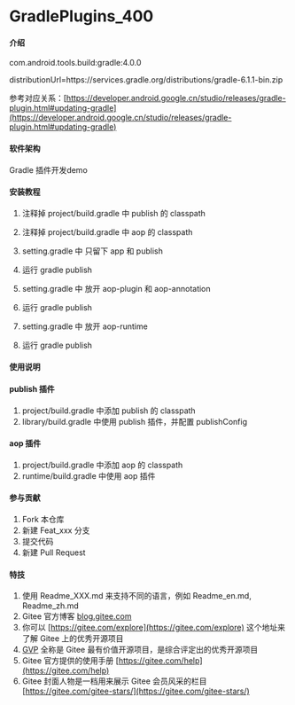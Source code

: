 # GradlePlugins_400

#### 介绍
com.android.tools.build:gradle:4.0.0

distributionUrl=https\://services.gradle.org/distributions/gradle-6.1.1-bin.zip

参考对应关系：[https://developer.android.google.cn/studio/releases/gradle-plugin.html#updating-gradle](https://developer.android.google.cn/studio/releases/gradle-plugin.html#updating-gradle)

#### 软件架构
Gradle 插件开发demo


#### 安装教程

1.  注释掉 project/build.gradle 中 publish 的 classpath
2.  注释掉 project/build.gradle 中 aop 的 classpath

3.  setting.gradle 中 只留下 app 和 publish
4.  运行 gradle publish

5.  setting.gradle 中 放开 aop-plugin 和 aop-annotation
6.  运行 gradle publish

7.  setting.gradle 中 放开 aop-runtime
8.  运行 gradle publish

#### 使用说明

#### publish 插件

1.   project/build.gradle  中添加 publish 的 classpath
2.   library/build.gradle  中使用 publish 插件，并配置 publishConfig

#### aop 插件

1.  project/build.gradle  中添加 aop 的 classpath
2.  runtime/build.gradle  中使用 aop 插件

#### 参与贡献

1.  Fork 本仓库
2.  新建 Feat_xxx 分支
3.  提交代码
4.  新建 Pull Request


#### 特技

1.  使用 Readme\_XXX.md 来支持不同的语言，例如 Readme\_en.md, Readme\_zh.md
2.  Gitee 官方博客 [blog.gitee.com](https://blog.gitee.com)
3.  你可以 [https://gitee.com/explore](https://gitee.com/explore) 这个地址来了解 Gitee 上的优秀开源项目
4.  [GVP](https://gitee.com/gvp) 全称是 Gitee 最有价值开源项目，是综合评定出的优秀开源项目
5.  Gitee 官方提供的使用手册 [https://gitee.com/help](https://gitee.com/help)
6.  Gitee 封面人物是一档用来展示 Gitee 会员风采的栏目 [https://gitee.com/gitee-stars/](https://gitee.com/gitee-stars/)
